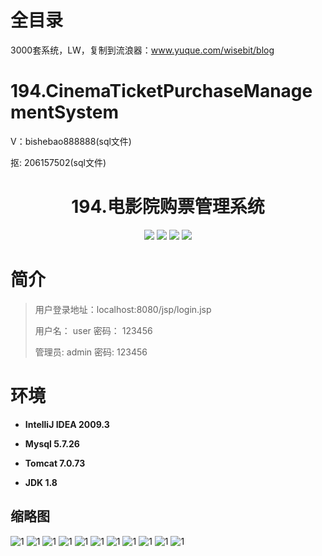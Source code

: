 # 全目录

3000套系统，LW，复制到流浪器：www.yuque.com/wisebit/blog

# 194.CinemaTicketPurchaseManagementSystem

<p>V：bishebao888888(sql文件)</p>
<p>抠: 206157502(sql文件)</p>

<p><h1 align="center">194.电影院购票管理系统</h1></p>


<p align="center">
	<img src="https://img.shields.io/badge/jdk-1.8-orange.svg"/>
    <img src="https://img.shields.io/badge/servlet-5.x-lightgrey.svg"/>
    <img src="https://img.shields.io/badge/jsp-3.x-blue.svg"/>
    <img src="https://img.shields.io/badge/jdbc-5.x-yellow.svg"/>
</p>

# 简介
>
> 用户登录地址：localhost:8080/jsp/login.jsp
>
> 用户名： user   密码： 123456
>
> 管理员: admin   密码: 123456

# 环境

- <b>IntelliJ IDEA 2009.3</b>

- <b>Mysql 5.7.26</b>

- <b>Tomcat 7.0.73</b>

- <b>JDK 1.8</b>




## 缩略图
![1](https://bitwise.oss-cn-heyuan.aliyuncs.com/2024/9/10/2a429350-1ee9-4a4f-b8ec-f66d204e8671.png)
![1](https://bitwise.oss-cn-heyuan.aliyuncs.com/2024/9/10/50243e3c-2d72-4425-8ebe-0cb73187e850.png)
![1](https://bitwise.oss-cn-heyuan.aliyuncs.com/2024/9/10/42e82d13-1b8c-43db-978a-eff0f5314376.png)
![1](https://bitwise.oss-cn-heyuan.aliyuncs.com/2024/9/10/c6326b8a-7dcb-4746-af60-290cfbe12b8b.png)
![1](https://bitwise.oss-cn-heyuan.aliyuncs.com/2024/9/10/6ef81c20-210a-474e-a605-fed764f31156.png)
![1](https://bitwise.oss-cn-heyuan.aliyuncs.com/2024/9/10/9877408a-19c1-4d14-997d-19fab78d3b09.png)
![1](https://bitwise.oss-cn-heyuan.aliyuncs.com/2024/9/10/f22df2a1-ee99-4286-bbe3-6db6a94ae8c0.png)
![1](https://bitwise.oss-cn-heyuan.aliyuncs.com/2024/9/10/22cff0e6-1a37-46d5-9f67-69a43e7a621e.png)
![1](https://bitwise.oss-cn-heyuan.aliyuncs.com/2024/9/10/f17ed908-136a-4522-a177-c91f06dc3c91.png)
![1](https://bitwise.oss-cn-heyuan.aliyuncs.com/2024/9/10/a0361a19-c605-478c-8c96-0813cc00a386.png)
![1](https://bitwise.oss-cn-heyuan.aliyuncs.com/2024/9/10/9238a927-c96c-419c-9c63-9faa31986377.png)



